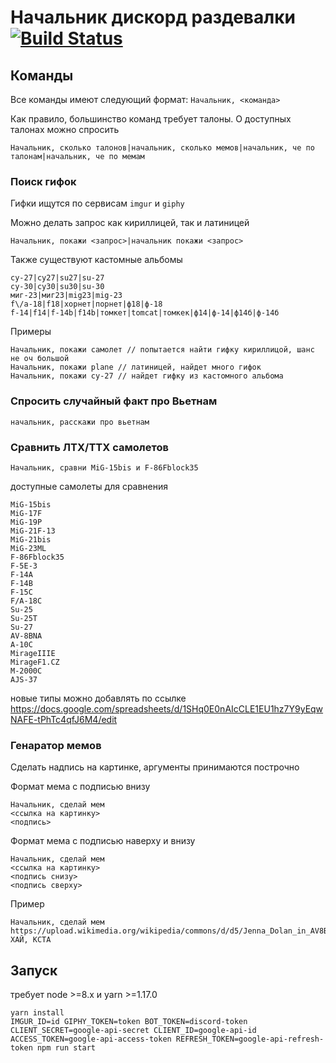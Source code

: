 # Начальник дискорд раздевалки [![Build Status](https://travis-ci.org/TehZarathustra/avsimach-discord.svg?branch=master)](https://travis-ci.org/TehZarathustra/avsimach-discord)

## Команды
Все команды имеют следующий формат: `Начальник, <команда>`

Как правило, большинство команд требует талоны. О доступных талонах можно спросить
```
Начальник, сколько талонов|начальник, сколько мемов|начальник, че по талонам|начальник, че по мемам
```

### Поиск гифок
Гифки ищутся по сервисам `imgur` и `giphy`

Можно делать запрос как кириллицей, так и латиницей
```
Начальник, покажи <запрос>|начальник покажи <запрос>
```
Также существуют кастомные альбомы
```
су-27|су27|su27|su-27
су-30|су30|su30|su-30
миг-23|миг23|mig23|mig-23
f\/a-18|f18|хорнет|порнет|ф18|ф-18
f-14|f14|f-14b|f14b|томкет|tomcat|томкек|ф14|ф-14|ф14б|ф-14б
```
Примеры
```
Начальник, покажи самолет // попытается найти гифку кириллицой, шанс не оч большой
Начальник, покажи plane // латиницей, найдет много гифок
Начальник, покажи су-27 // найдет гифку из кастомного альбома
```

### Спросить случайный факт про Вьетнам
```
начальник, расскажи про вьетнам
```

### Сравнить ЛТХ/ТТХ самолетов
```
Начальник, сравни MiG-15bis и F-86Fblock35
```
доступные самолеты для сравнения
```
MiG-15bis
MiG-17F
MiG-19P
MiG-21F-13
MiG-21bis
MiG-23ML
F-86Fblock35
F-5E-3
F-14A
F-14B
F-15C
F/A-18C
Su-25
Su-25T
Su-27
AV-8BNA
A-10C
MirageIIIE
MirageF1.CZ
M-2000C
AJS-37
```
новые типы можно добавлять по ссылке https://docs.google.com/spreadsheets/d/1SHq0E0nAIcCLE1EU1hz7Y9yEqwNAFE-tPhTc4qfJ6M4/edit

### Генаратор мемов
Сделать надпись на картинке, аргументы принимаются построчно

Формат мема с подписью внизу
```
Начальник, сделай мем
<ссылка на картинку>
<подпись>
```
Формат мема с подписью наверху и внизу
```
Начальник, сделай мем
<ссылка на картинку>
<подпись снизу>
<подпись сверху>
```
Пример
```
Начальник, сделай мем
https://upload.wikimedia.org/wikipedia/commons/d/d5/Jenna_Dolan_in_AV8B_Harrier.jpeg
ХАЙ, КСТА
```

## Запуск
требует node >=8.x и yarn >=1.17.0

```
yarn install
IMGUR_ID=id GIPHY_TOKEN=token BOT_TOKEN=discord-token CLIENT_SECRET=google-api-secret CLIENT_ID=google-api-id ACCESS_TOKEN=google-api-access-token REFRESH_TOKEN=google-api-refresh-token npm run start
```
